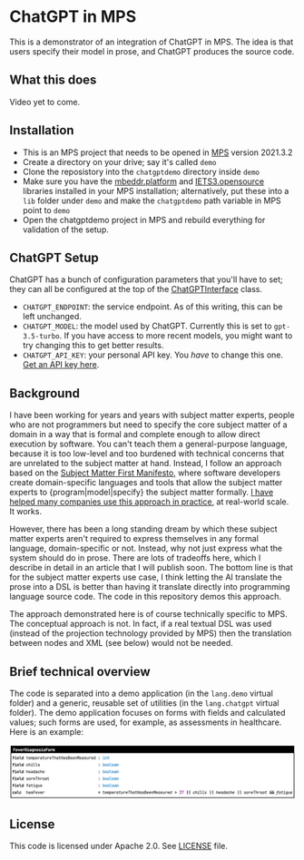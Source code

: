 # ChatGPT in MPS

This is a demonstrator of an integration of ChatGPT in MPS. The idea is that users specify their model in prose, and ChatGPT produces the source code. 


## What this does

Video yet to come.

## Installation

* This is an MPS project that needs to be opened in [MPS](http://jetbrains.com/mps/) version 2021.3.2
* Create a directory on your drive; say it's called `demo`
* Clone the reposistory into the `chatgptdemo` directory inside `demo`
* Make sure you have the [mbeddr.platform](https://github.com/mbeddr/mbeddr.core) and [IETS3.opensource](https://github.com/orgs/IETS3/packages?repo_name=iets3.opensource) libraries installed in your MPS installation; alternatively, put these into a `lib`
 folder under `demo` and make the `chatgptdemo` path variable in MPS point to `demo`
* Open the chatgptdemo project in MPS and rebuild everything for validation of the setup.


## ChatGPT Setup

ChatGPT has a bunch of configuration parameters that you'll have to set; they can all be configured at the top of the [ChatGPTInterface](http://127.0.0.1:63320/node?ref=r%3A35c2f771-4c4b-42b3-94cb-a9782f45afc3%28de.voelter.chatgpt.ide.plugin%29%2F7366371879940263257) class.

* `CHATGPT_ENDPOINT`: the service endpoint. As of this writing, this can be left unchanged.
* `CHATGPT_MODEL`: the model used by ChatGPT. Currently this is set to `gpt-3.5-turbo`. If you have access to more recent models, you might want to try changing this to get better results.
* `CHATGPT_API_KEY`: your personal API key. You *have* to change this one. [Get an API key here](https://platform.openai.com/account/api-keys).


## Background

I have been working for years and years with subject matter experts, people who are not programmers but need to specify the core subject matter of a domain in a way that is formal and complete enough to allow direct execution by software. You can't teach them a general-purpose language, because it is too low-level and too burdened with technical concerns that are unrelated to the subject matter at hand. Instead, I follow an approach based on the [Subject Matter First Manifesto](http://subjectmatterfirst.org), where software developers create domain-specific languages and tools that allow the subject matter experts to {program|model|specify} the subject matter formally. [I have helped many companies use this approach in practice](http://voelter.de), at real-world scale. It works.

However, there has been a long standing dream by which these subject matter experts aren't required to express themselves in any formal language, domain-specific or not. Instead, why not just express what the system should do in prose. There are lots of tradeoffs here, which I describe in detail in an article that I will publish soon. The bottom line is that for the subject matter experts use case, I think letting the AI translate the prose into a DSL is better than having it translate directly into programming language source code. The code in this repository demos this approach. 

The approach demonstrated here is of course technically specific to MPS. The conceptual approach is not. In fact, if a real textual DSL was used (instead of the projection technology provided by MPS) then the translation between nodes and XML (see below) would not be needed.

## Brief technical overview

The code is separated into a demo application (in the `lang.demo` virtual folder) and a generic, reusable set of utilities (in the `lang.chatgpt` virtual folder). The demo application focuses on forms with fields and calculated values; such forms are used, for example, as assessments in healthcare. Here is an example:

![Form](doc/img/form.png)


## License

This code is licensed under Apache 2.0. See [LICENSE](LICENSE) file.
